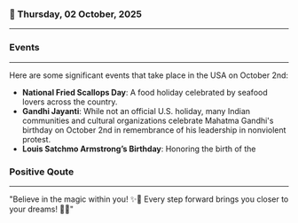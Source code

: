 ### 📅 Thursday, 02 October, 2025
------
### Events
------
Here are some significant events that take place in the USA on October 2nd:

- **National Fried Scallops Day**: A food holiday celebrated by seafood lovers across the country.
- **Gandhi Jayanti**: While not an official U.S. holiday, many Indian communities and cultural organizations celebrate Mahatma Gandhi's birthday on October 2nd in remembrance of his leadership in nonviolent protest.
- **Louis Satchmo Armstrong’s Birthday**: Honoring the birth of the
### Positive Qoute
------
"Believe in the magic within you! ✨🌈 Every step forward brings you closer to your dreams! 💪🌟"

